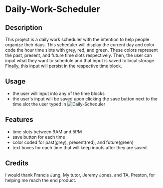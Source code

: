 # Daily-Work-Scheduler

## Description
This project is a daily work scheduler with the intention to help people organize their days. This scheduler will display the current day and color code the hour time slots with grey, red, and green. These colors represent the past, present, and future time slots respectively. Then, the user can input what they want to schedule and that input is saved to local storage. Finally, this input will persist in the respective time block.    

## Usage
* the user will input into any of the time blocks
* the user's input will be saved upon clicking the save button next to the time slot the user typed in
![Daily-Scheduler](https://user-images.githubusercontent.com/118197174/230460612-ee04a704-b010-4324-9874-0e57081a47fb.jpg)

## Features
* time slots between 9AM and 5PM
* save button for each time
* color coded for past(grey), present(red), and future(green)
* text boxes for each time that will keep inputs after they are saved 

## Credits
I would thank Francis Jung, My tutor, Jeremy Jones, and TA, Preston, for helping me reach the end product. 
